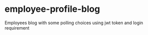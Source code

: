 # employee-profile-blog
Employees blog with some polling choices using jwt token and login requirement 
